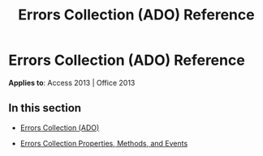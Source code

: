 ﻿---
title: Errors Collection (ADO) Reference
TOCTitle: Errors Collection (ADO)
ms:assetid: 08400de5-8113-4f53-a6ae-62010372f276
ms:mtpsurl: https://msdn.microsoft.com/library/JJ248823(v=office.15)
ms:contentKeyID: 48543094
ms.date: 09/18/2015
mtps_version: v=office.15
---

# Errors Collection (ADO) Reference


**Applies to**: Access 2013 | Office 2013

## In this section

  - [Errors Collection (ADO)](errors-collection-ado.md)

  - [Errors Collection Properties, Methods, and Events](errors-collection-properties-methods-and-events.md)

